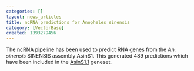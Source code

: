 ```yaml
---
categories: []
layout: news_articles
title: ncRNA predictions for Anopheles sinensis
category: [VectorBase]
created: 1393279456
---
```

The <a href="/info/genome/genebuild/ncrna.html">ncRNA pipeline</a> has been used to predict RNA genes from the <em>An. sinensis</em> SINENSIS assembly AsinS1. This generated 489 predictions which have been included in the <a href="/organisms/anopheles-sinensis/sinensis/AsinS1.1">AsinS1.1</a> geneset.
